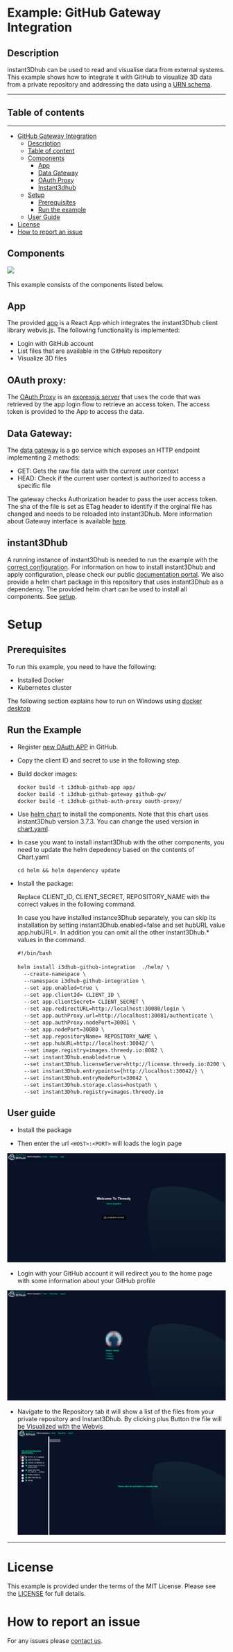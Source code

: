# Example: GitHub Gateway Integration 

## Description

instant3Dhub can be used to read and visualise data from external systems. This example shows how to integrate it with GitHub to visualize 3D data from a private repository and addressing the data using a [URN schema](https://docs.threedy.io/3.6.2/doc/integration/URN_MAPPER.html).

---
## Table of contents
---

- [GitHub Gateway Integration](#example-github-gateway-integration)
  - [Description](#description)
  - [Table of content](#table-of-contents)
  - [Components](#components)
    - [App](#app)
    - [Data Gateway](#data-gateway)
    - [OAuth Proxy](#oauth-proxy)
    - [Instant3dhub](#instant3dhub)
  - [Setup](#setup)
    - [Prerequisites](#prerequisites)
    - [Run the example](#run-the-example)
  - [User Guide](#user-guide)
- [License](#license)
- [How to report an issue](#how-to-report-an-issue)

## Components


![](images/components.png)


This example consists of the components listed below. 

## App 
The provided [app](./app/) is a React App which integrates the instant3Dhub client library webvis.js. The following functionality is implemented:

- Login with GitHub account 
- List files that are available in the GitHub repository
- Visualize 3D files 

## OAuth proxy:

The [OAuth Proxy](./oauth-proxy/) is an [expressjs server](https://expressjs.com/) that uses the code that was retrieved by the app login flow to retrieve an access token. The access token is provided to the App to access the data.

## Data Gateway: 

The [data gateway](./github-gw/) is a go service which exposes an HTTP endpoint implementing 2 methods:

  - GET: Gets the raw file data with the current user context
  - HEAD: Check if the current user context is authorized to access a specific file

The gateway checks Authorization header to pass the user access token.
The sha of the file is set as ETag header to identify if the orginal file has changed and needs to be reloaded into instant3Dhub. More information about Gateway interface is available [here](https://docs.threedy.io/3.6.2/doc/microservices/3ddata/api.html).

## instant3Dhub 

A running instance of instant3Dhub is needed to run the example with the [correct configuration](./github-gw/i3dhub-config/values.yaml). For information on how to install instant3Dhub and apply configuration, please check our public [documentation portal](https://docs.threedy.io/3.6.2/doc/integration/README.html).
We also provide a helm chart package in this repository that uses instant3Dhub as a dependency. The provided helm chart can be used to install all components. See [setup](#setup).


# Setup


## Prerequisites
To run this example, you need to have the following:
- Installed Docker
- Kubernetes cluster

The following section explains how to run on Windows using [docker desktop](https://www.docker.com/products/docker-desktop/)

## Run the Example
- Register [new OAuth APP](https://docs.github.com/en/apps/oauth-apps/building-oauth-apps/creating-an-oauth-app) in GitHub.
- Copy the client ID and secret to use in the following step. 
- Build docker images:
  
  ```
  docker build -t i3dhub-github-app app/
  docker build -t i3dhub-github-gateway github-gw/
  docker build -t i3dhub-github-auth-proxy oauth-proxy/
  ```

- Use [helm chart](./helm/) to install the components. Note that this chart uses instant3Dhub version 3.7.3. You can change the used version in [chart.yaml](./helm/Chart.yaml).

- In case you want to install instant3Dhub with the other components, you need to update the helm depedency based on the contents of Chart.yaml

  ```
  cd helm && helm dependency update 
  ``` 

- Install the package: 

  Replace CLIENT_ID, CLIENT_SECRET, REPOSITORY_NAME with the correct values in the following command.

  In case you have installed instance3Dhub separately, you can skip its installation by 
  setting instant3Dhub.enabled=false and set hubURL value app.hubURL=<hub-url>. In addition you can omit all the other instant3Dhub.* values in the command.

  ```
  #!/bin/bash

  helm install i3dhub-github-integration  ./helm/ \
    --create-namespace \
    --namespace i3dhub-github-integration \
    --set app.enabled=true \
    --set app.clientId= CLIENT_ID \
    --set app.clientSecret= CLIENT_SECRET \
    --set app.redirectURL=http://localhost:30080/login \
    --set app.authProxy.url=http://localhost:30081/authenticate \
    --set app.authProxy.nodePort=30081 \
    --set app.nodePort=30080 \
    --set app.repositoryName= REPOSITORY_NAME \
    --set app.hubURL=http://localhost:30042/ \
    --set image.registry=images.threedy.io:8082 \
    --set instant3Dhub.enabled=true \
    --set instant3Dhub.licenseServer=http://license.threedy.io:8200 \
    --set instant3Dhub.entrypoints={http://localhost:30042/} \
    --set instant3Dhub.entryNodePort=30042 \
    --set instant3Dhub.storage.class=hostpath \
    --set instant3Dhub.registry=images.threedy.io
  ```

## User guide

- Install the package

- Then enter the url ```<HOST>:<PORT>``` will loads the login page 

![](images/homepage.png)

- Login with your GitHub account  it will redirect you to the home page with some information about your GitHub profile 

![](images/homepage-redirect.png)


- Navigate to the Repository tab it will show a list of the files from your private repository  and Instant3Dhub.
By clicking plus Button the file will be Visualized with the Webvis
![](images/repository.png)

---
# License
This example is provided under the terms of the MIT License. Please see the [LICENSE](./LICENSE) for full details.
 

# How to report an issue
For any issues please [contact us](mailto:github-threedy@threedy.io).